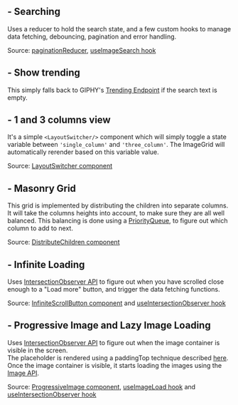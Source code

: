 ## - Searching

Uses a reducer to hold the search state, and a few custom hooks to manage data fetching, debouncing, pagination and error handling.

Source: [paginationReducer](../src/pages/Home/paginationReducer.ts), [useImageSearch hook](../src/pages/Home/useImageSearch.ts)

## - Show trending

This simply falls back to GIPHY's [Trending Endpoint](https://developers.giphy.com/docs/api/endpoint#trending) if the search text is empty.

## - 1 and 3 columns view

It's a simple `<LayoutSwitcher/>` component which will simply toggle a state variable between `'single_column'` and `'three_column'`. The ImageGrid will automatically rerender based on this variable value.

Source: [LayoutSwitcher component](../src/pages/Home/LayoutSwitcher.tsx)

## - Masonry Grid

This grid is implemented by distributing the children into separate columns. It will take the columns heights into account, to make sure they are all well balanced. This balancing is done using a [PriorityQueue](https://en.wikipedia.org/wiki/Priority_queue), to figure out which column to add to next.

Source: [DistributeChildren component](../src/components/ImageGrid/DistributeChildren.tsx)

## - Infinite Loading

Uses [IntersectionObserver API](https://developer.mozilla.org/en-US/docs/Web/API/Intersection_Observer_API) to figure out when you have scrolled close enough to a "Load more" button, and trigger the data fetching functions.

Source: [InfiniteScrollButton component](../src/pages/Home/InfiniteScrollButton.tsx) and [useIntersectionObserver hook](../src/hooks/useIntersectionObserver.ts)

## - Progressive Image and Lazy Image Loading

Uses [IntersectionObserver API](https://developer.mozilla.org/en-US/docs/Web/API/Intersection_Observer_API) to figure out when the image container is visible in the screen.  
The placeholder is rendered using a paddingTop technique described [here](https://danieljones.design/css-aspect-ratio-calculator/).  
Once the image container is visible, it starts loading the images using the [Image API](https://developer.mozilla.org/en-US/docs/Web/API/HTMLImageElement/Image).

Source: [ProgressiveImage component](../src/components/ImageGrid/ProgressiveImage.tsx), [useImageLoad hook](../src/hooks/useImageLoad.ts) and [useIntersectionObserver hook](../src/hooks/useIntersectionObserver.ts)
